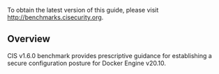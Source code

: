 To obtain the latest version of this guide, please visit http://benchmarks.cisecurity.org.

## Overview

CIS v1.6.0 benchmark provides prescriptive guidance for establishing a secure configuration posture for Docker Engine v20.10.